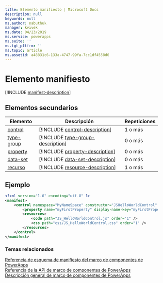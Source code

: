 ```yaml
---
title: Elemento manifiesto | Microsoft Docs
description: null
keywords: null
ms.author: nabuthuk
manager: kvivek
ms.date: 04/23/2019
ms.service: powerapps
ms.suite: ''
ms.tgt_pltfrm: ''
ms.topic: article
ms.assetid: a48831c6-133a-4747-99fa-7cc1df4558d0
---
```


# <a name="manifest-element"></a>Elemento manifiesto

[!INCLUDE [manifest-description](includes/manifest-description.md)]

## <a name="child-elements"></a>Elementos secundarios

|Elemento|Descripción|Repeticiones|
|--|--|--|
|[control](control.md)|[!INCLUDE [control-description](includes/control-description.md)]|1 o más|
|[type-group](type-group.md)|[!INCLUDE [type-group-description](includes/type-group-description.md)]|0 o más|
|[property](property.md)|[!INCLUDE [property-description](includes/property-description.md)]|0 o más|
|[data-set](data-set.md)|[!INCLUDE [data-set-description](includes/data-set-description.md)]|0 o más|
|[recurso](resources.md)|[!INCLUDE [resource-description](includes/resources-description.md)]|1 o más|

## <a name="example"></a>Ejemplo

```xml
<?xml version="1.0" encoding="utf-8" ?>
<manifest>
    <control namespace="MyNameSpace" constructor="JSHelloWorldControl" version="1.0.0" display-name-key="JS_HelloWorldControl_Display_Key" description-key="JS_HelloWorldControl_Desc_Key" control-type="standard">
        <property name="myFirstProperty" display-name-key="myFirstProperty_Display_Key" description-key="myFirstProperty_Desc_Key" of-type="SingleLine.Text" usage="bound" required="true" />
        <resources>
            <code path="JS_HelloWorldControl.js" order="1" />
            <css path="css/JS_HelloWorldControl.css" order="1" />
        </resources>
    </control>
</manifest>
```

### <a name="related-topics"></a>Temas relacionados

[Referencia de esquema de manifiesto del marco de componentes de PowerApps](index.md)<br/>
[Referencia de la API de marco de componentes de PowerApps](../reference/index.md)<br/>
[Descripción general de marco de componentes de PowerApps](../overview.md)
